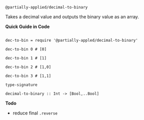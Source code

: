 
`@partially-applied/decimal-to-binary`

Takes a decimal value and outputs the binary value as an array.

**Quick Guide in Code**

```livescript

dec-to-bin = require '@partially-appled/decimal-to-binary'

dec-to-bin 0 # [0]

dec-to-bin 1 # [1]

dec-to-bin 2 # [1,0]

dec-to-bin 3 # [1,1]

```

`type-signature`

```livescript
decimal-to-binary :: Int -> [Bool,..Bool]
```


**Todo**

- reduce final `.reverse`

